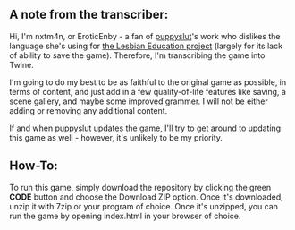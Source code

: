## A note from the transcriber:

Hi, I'm nxtm4n, or EroticEnby - a fan of [puppyslut](https://github.com/PuppySlut)'s work who dislikes the language she's using for [the Lesbian Education project](https://github.com/PuppySlut/LE) (largely for its lack of ability to save the game). Therefore, I'm transcribing the game into Twine.

I'm going to do my best to be as faithful to the original game as possible, in terms of content, and just add in a few quality-of-life features like saving, a scene gallery, and maybe some improved grammer. I will not be either adding or removing any additional content.

If and when puppyslut updates the game, I'll try to get around to updating this game as well - however, it's unlikely to be my priority.

## How-To:

To run this game, simply download the repository by clicking the green **CODE** button and choose the Download ZIP option. Once it's downloaded, unzip it with 7zip or your program of choice. Once it's unzipped, you can run the game by opening index.html in your browser of choice.